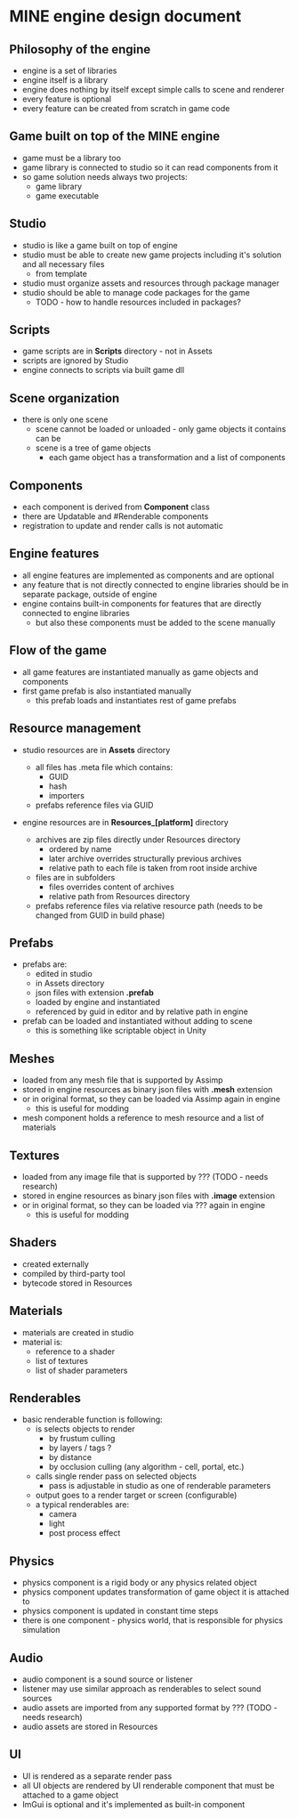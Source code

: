 # MINE engine design document

## Philosophy of the engine

- engine is a set of libraries
- engine itself is a library
- engine does nothing by itself except simple calls to scene and renderer
- every feature is optional
- every feature can be created from scratch in game code

## Game built on top of the MINE engine

- game must be a library too
- game library is connected to studio so it can read components from it
- so game solution needs always two projects:
  - game library
  - game executable

## Studio

- studio is like a game built on top of engine
- studio must be able to create new game projects including it's solution and all necessary files
  - from template 
- studio must organize assets and resources through package manager
- studio should be able to manage code packages for the game
  - TODO - how to handle resources included in packages?

## Scripts

- game scripts are in **Scripts** directory - not in Assets
- scripts are ignored by Studio
- engine connects to scripts via built game dll

## Scene organization

- there is only one scene
  - scene cannot be loaded or unloaded - only game objects it contains can be
  - scene is a tree of game objects
    - each game object has a transformation and a list of components

## Components

- each component is derived from **Component** class
- there are Updatable and #Renderable components
- registration to update and render calls is not automatic

## Engine features

- all engine features are implemented as components and are optional
- any feature that is not directly connected to engine libraries should be in separate package, outside of engine
- engine contains built-in components for features that are directly connected to engine libraries
  - but also these components must be added to the scene manually

## Flow of the game

- all game features are instantiated manually as game objects and components
- first game prefab is also instantiated manually
  - this prefab loads and instantiates rest of game prefabs

## Resource management

- studio resources are in **Assets** directory
	- all files has .meta file which contains:
		- GUID
		- hash
		- importers
	- prefabs reference files via GUID

- engine resources are in **Resources_[platform]** directory
	- archives are zip files directly under Resources directory
		- ordered by name
		- later archive overrides structurally previous archives
		- relative path to each file is taken from root inside archive
	- files are in subfolders
		- files overrides content of archives
		- relative path from Resources directory
	- prefabs reference files via relative resource path (needs to be changed from GUID in build phase)

## Prefabs

- prefabs are:
  - edited in studio
  - in Assets directory
  - json files with extension **.prefab**
  - loaded by engine and instantiated
  - referenced by guid in editor and by relative path in engine
- prefab can be loaded and instantiated without adding to scene
  - this is something like scriptable object in Unity 

## Meshes

- loaded from any mesh file that is supported by Assimp
- stored in engine resources as binary json files with **.mesh** extension
- or in original format, so they can be loaded via Assimp again in engine
  - this is useful for modding
- mesh component holds a reference to mesh resource and a list of materials

## Textures

- loaded from any image file that is supported by ??? (TODO - needs research)
- stored in engine resources as binary json files with **.image** extension
- or in original format, so they can be loaded via ??? again in engine
  - this is useful for modding

## Shaders

- created externally
- compiled by third-party tool
- bytecode stored in Resources

## Materials

- materials are created in studio
- material is:
  - reference to a shader
  - list of textures
  - list of shader parameters

## Renderables

- basic renderable function is following:
  - is selects objects to render
    - by frustum culling
    - by layers / tags ?
    - by distance
    - by occlusion culling (any algorithm - cell, portal, etc.)
  - calls single render pass on selected objects
    - pass is adjustable in studio as one of renderable parameters
  - output goes to a render target or screen (configurable)
  - a typical renderables are:
    - camera
    - light
    - post process effect

## Physics

- physics component is a rigid body or any physics related object
- physics component updates transformation of game object it is attached to
- physics component is updated in constant time steps
- there is one component - physics world, that is responsible for physics simulation

## Audio

- audio component is a sound source or listener
- listener may use similar approach as renderables to select sound sources
- audio assets are imported from any supported format by ??? (TODO - needs research)
- audio assets are stored in Resources

## UI

- UI is rendered as a separate render pass
- all UI objects are rendered by UI renderable component that must be attached to a game object
- ImGui is optional and it's implemented as built-in component
